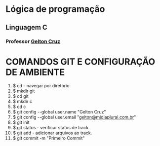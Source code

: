 ﻿# Lógica de programação 
## Linguagem C
### Professor [Gelton Cruz](https://github.com/geltoncruz/ "Gelton Cruz")


# COMANDOS GIT E CONFIGURAÇÃO DE AMBIENTE

01. $ cd -  navegar por diretório
02. $ mkdir git
03. $ cd git
04. $ mkdir c
05. $ cd c
06. $ git config --global user.name "Gelton Cruz"
07. $ git config --global user.email "gelton@midiaplural.com.br"
08. $ git init 
09. $ git status  - verificar status de track.
10. $ git add  - adicionar arquivos ao track.
11. $ git commit -m "Primeiro Commit"
